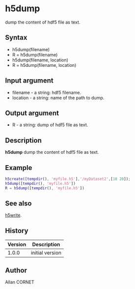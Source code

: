 # h5dump

dump the content of hdf5 file as text.

## Syntax

- h5dump(filename)
- R = h5dump(filename)
- h5dump(filename, location)
- R = h5dump(filename, location)

## Input argument

- filename - a string: hdf5 filename.
- location - a string: name of the path to dump.

## Output argument

- R - a string: dump of hdf5 file as text.

## Description

  <p><b>h5dump</b> dump the content of hdf5 file as text.</p>

## Example

```matlab
h5create([tempdir(), 'myfile.h5'],'/myDataset2',[10 20]);
h5dump([tempdir(), 'myfile.h5'])
R = h5dump([tempdir(), 'myfile.h5'])
```

## See also

[h5write](h5write.md).

## History

| Version | Description     |
| ------- | --------------- |
| 1.0.0   | initial version |

## Author

Allan CORNET
